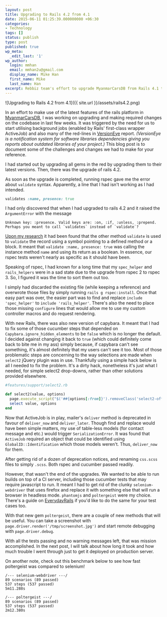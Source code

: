 ```yaml
---
layout: post
title: Upgrading to Rails 4.2 from 4.1
date: 2015-06-11 01:25:39.000000000 +06:30
categories:
- Technology
tags: []
status: publish
type: post
published: true
wp_meta:
  _edit_last: '1'
wp_author:
  login: mmhan
  email: mmhan2u@gmail.com
  display_name: Mike Han
  first_name: Mike
  last_name: Han
excerpt: Rebbiz team's effort to upgrade MyanmarCarsDB from Rails 4.1 to 4.2
---
```

![Upgrading to Rails 4.2 from 4.1]({{ site.url }}/assets/rails4.2.png)

In an effort to make use of the latest features of the rails platform in [MyanmarCarsDB](http://www.myanmarcarsdb.com), I was working on upgrading and making required changes on the codebase in last few weeks. It was triggered by the need for us to start utilising background jobs (enabled by Rails' first-class wrapper ActiveJob) and also many of the red-lines in [VersionEye](https://www.versioneye.com/) report. _(VersionEye is a notification system for software libraries dependencies giving you reports about outdated libraries of your project.)_ This blog post is to document some of the challenges and changes we had to make for your reference.

<!--more-->

I had started out by upgrading all gems in the red by upgrading them to their latest versions. Then, there was the upgrade of rails 4.2.

As soon as the upgrade is completed, running rspec gave me the error about `validate` syntax. Apparently, a line that I had isn't working as I had intended.

```ruby
validates :name, presence: true
```

I had only discovered that when I had upgraded to rails 4.2 and it raised the `ArgumentError` with the message

    Unknown key: :presence. Valid keys are: :on, :if, :unless, :prepend. Perhaps you meant to call `validates` instead of `validate`?

[Upon my research](http://api.rubyonrails.org/classes/ActiveModel/Validations/ClassMethods.html#method-i-validate) it had been found that the other method `validate` is used to `validate` the record using a symbol pointing to a defined method or a block. It meant that `validate :name, presence: true` was calling the instance method `name` and using its return as a boolean. In essence, our rspec tests weren't nearly as specific as it should have been.

Speaking of rspec, I had known for a long time that my `spec_helper` and `rails_helpers` were in a sad state due to the upgrade from rspec 2 to rspec 3\. So, I figured it was the time to sort them out too.

I simply had discarded the existing file (while keeping a reference) and overwrote those files by simply running `rails g rspec:install`. Once that easy part was over, the easier part was to find and replace `include 'spec_helper'` to `include 'rails_helper'`. There's also the need to place those missing `configure` lines that would allow me to use my custom controller macros and do request rendering.

With new Rails, there was also new version of capybara. It meant that I had to fix some of those cucumber steps that depended on `Capybara.ignore_hidden_elements` to be `false` which is no longer the default. I decided against changing it back to `true` (which could definitely come back to bite me in my ass) simply because, if capybara can't see something, it's almost definitely that my users can't see it too. Most of those problematic steps are concerning to the way selections are made when `select2` jQuery plugin was in use. Thankfully using a simple hack below is all I needed to fix the problem. It's a dirty hack, nonetheless it's just what I needed, for simple select2 drop-downs, rather than other solutions provided elsewhere.

```ruby
#features/support/select2.rb

def select2(value, options)
  page.execute_script("$('##{options[:from]}').removeClass('select2-offscreen').show()")
  select value, options
end
```

Now that ActiveJob is in play, mailer's `deliver` method is deprecated in favour of `deliver_now` and `deliver_later`. Though find and replace would have been simple matters, my use of table-less models (for contact message and etc.) would trigger `SerializationError`. It was found that `ActiveJob` required an object that could be identified using `GlobalID::Identification` which those models weren't. Thus, `deliver_now` for them.

After getting rid of a dozen of deprecation notices, and renaming `css.scss` files to simply `.scss`. Both rspec and cucumber passed readily.

However, that wasn't the end of the upgrades. We wanted to be able to run builds on top of a CI server, including those cucumber tests that may require javascript to run. It meant I had to get rid of the clunky `selenium-webdriver` that uses firefox and replace it with something else that will run a browser in headless mode. `phantomjs` and `poltergeist` were my choice. There's a guide on [EverydayRails](http://everydayrails.com/2015/01/27/rspec-switch-selenium-poltergeist.html) if you'd like to do the same for your test cases too.

With that new gem `poltergeist`, there are a couple of new methods that will be useful. You can take a screenshot with `page.driver.render('/tmp/screenshot.jpg')` and start remote debugging with `page.driver.debug`.

With all the tests passing and no warning messages left, that was mission accomplished. In the next post, I will talk about how long it took and how much trouble I went through just to get it deployed on production server.

On another note, check out this benchmark below to see how fast poltergeist was compared to selenium!

    /--- selenium-webdriver ---/
    89 scenarios (89 passed)
    537 steps (537 passed)
    5m11.288s

    /--- poltergeist ---/
    89 scenarios (89 passed)
    537 steps (537 passed)
    2m12.380s